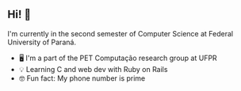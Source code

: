 ## Hi! 👋
I'm currently in the second semester of Computer Science at Federal University of Paraná.

- 🖥️ I'm a part of the PET Computação research group at UFPR
- 💡 Learning C and web dev with Ruby on Rails
- 🤓 Fun fact: My phone number is prime
